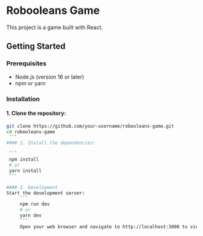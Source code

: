 # Robooleans Game

This project is a game built with React.

## Getting Started

### Prerequisites

- Node.js (version 16 or later)
- npm or yarn

### Installation

#### 1. Clone the repository:

   ```bash
   git clone https://github.com/your-username/robooleans-game.git
   cd robooleans-game
	```
#### 2. Install the dependencies:

	```
	npm install
	# or
	yarn install
	```

#### 3. Development
Start the development server:
		```
		npm run dev
		# or
		yarn dev
		```
		Open your web browser and navigate to http://localhost:3000 to view the app.